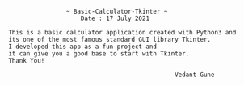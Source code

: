                         ~ Basic-Calculator-Tkinter ~
                            Date : 17 July 2021

        This is a basic calculator application created with Python3 and
        its one of the most famous standard GUI library Tkinter. 
        I developed this app as a fun project and 
        it can give you a good base to start with Tkinter.
        Thank You!

                                                    - Vedant Gune
